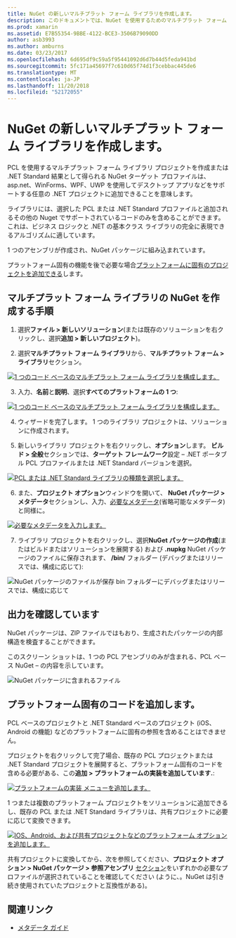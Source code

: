 ```yaml
---
title: NuGet の新しいマルチプラット フォーム ライブラリを作成します。
description: このドキュメントでは、NuGet を使用するためのマルチプラット フォーム ライブラリを作成する方法について説明します。 この手法は、ビジネス ロジックと、.NET 基本クラス ライブラリ全体で表すことができますし、プラットフォーム固有のコードを使用せずにすべてのターゲット プラットフォームで実行するためのアルゴリズムに適しています。
ms.prod: xamarin
ms.assetid: E7B55354-9BBE-4122-BCE3-3506B79090DD
author: asb3993
ms.author: amburns
ms.date: 03/23/2017
ms.openlocfilehash: 6d695df9c59a5f95441092d6d7b44d5feda941bd
ms.sourcegitcommit: 5fc171a45697f7c610d65f74d1f3cebbac445de6
ms.translationtype: MT
ms.contentlocale: ja-JP
ms.lasthandoff: 11/20/2018
ms.locfileid: "52172055"
---
```

# <a name="creating-a-new-multiplatform-library-for-nuget"></a>NuGet の新しいマルチプラット フォーム ライブラリを作成します。

PCL を使用するマルチプラット フォーム ライブラリ プロジェクトを作成または .NET Standard 結果として得られる NuGet ターゲット プロファイルは、asp.net、WinForms、WPF、UWP を使用してデスクトップ アプリなどをサポートする任意の .NET プロジェクトに追加できることを意味します。

ライブラリには、選択した PCL または .NET Standard プロファイルと追加されるその他の Nuget でサポートされているコードのみを含めることができます。
これは、ビジネス ロジックと .NET の基本クラス ライブラリの完全に表現できるアルゴリズムに適しています。

1 つのアセンブリが作成され、NuGet パッケージに組み込まれています。

プラットフォーム固有の機能を後で必要な場合[プラットフォームに固有のプロジェクトを追加できる](#add-platforms)します。

## <a name="steps-to-create-a-multiplatform-library-nuget"></a>マルチプラット フォーム ライブラリの NuGet を作成する手順

1. 選択**ファイル > 新しいソリューション**(または既存のソリューションを右クリックし、選択**追加 > 新しいプロジェクト**)。

2. 選択**マルチプラット フォーム ライブラリ**から、**マルチプラット フォーム > ライブラリ**セクション。

  [![](single-codebase-images/mulitplatform-library-sml.png "1 つのコード ベースのマルチプラット フォーム ライブラリを構成します。")](single-codebase-images/mulitplatform-library.png#lightbox)

3. 入力、**名前**と**説明**、選択**すべてのプラットフォームの 1 つ**:

  [![](single-codebase-images/single-configure-sml.png "1 つのコード ベースのマルチプラット フォーム ライブラリを構成します。")](single-codebase-images/single-configure.png#lightbox)

4. ウィザードを完了します。 1 つのライブラリ プロジェクトは、ソリューションに作成されます。

5. 新しいライブラリ プロジェクトを右クリックし、**オプション**します。 **ビルド > 全般**セクションでは、**ターゲット フレームワーク**設定 – .NET ポータブル PCL プロファイルまたは .NET Standard バージョンを選択。

  [![](single-codebase-images/single-choose-type-sml.png "PCL または .NET Standard ライブラリの種類を選択します。")](single-codebase-images/single-choose-type.png#lightbox)

6. また、**プロジェクト オプション**ウィンドウを開いて、 **NuGet パッケージ > メタデータ**セクションし、入力、[必要なメタデータ](~/cross-platform/app-fundamentals/nuget-multiplatform-libraries/metadata.md)(省略可能なメタデータ) と同様に。

  [![](single-codebase-images/single-metadata-sml.png "必要なメタデータを入力します。")](single-codebase-images/single-metadata.png#lightbox)

7. ライブラリ プロジェクトを右クリックし、選択**NuGet パッケージの作成**(またはビルドまたはソリューションを展開する) および **.nupkg** NuGet パッケージのファイルに保存されます、 **/bin/** フォルダー (デバッグまたはリリースでは、構成に応じて):

  ![](single-codebase-images/create-nuget-package.png "NuGet パッケージのファイルが保存 bin フォルダーにデバッグまたはリリースでは、構成に応じて")


## <a name="verifying-the-output"></a>出力を確認しています

NuGet パッケージは、ZIP ファイルではもおり、生成されたパッケージの内部構造を検査することができます。

このスクリーン ショットは、1 つの PCL アセンブリのみが含まれる、PCL ベース NuGet – の内容を示しています。

![](single-codebase-images/nuget-output.png "NuGet パッケージに含まれるファイル")

<a name="add-platforms" />

## <a name="adding-platform-specific-code"></a>プラットフォーム固有のコードを追加します。

PCL ベースのプロジェクトと .NET Standard ベースのプロジェクト (iOS、Android の機能) などのプラットフォームに固有の参照を含めることはできません。

プロジェクトを右クリックして完了場合、既存の PCL プロジェクトまたは .NET Standard プロジェクトを展開すると、プラットフォーム固有のコードを含める必要がある、この**追加 > プラットフォームの実装を追加しています.**:

[![](single-codebase-images/add-later-sml.png "プラットフォームの実装 メニューを追加します。")](single-codebase-images/add-later.png#lightbox)

1 つまたは複数のプラットフォーム プロジェクトをソリューションに追加できるし、既存の PCL または .NET Standard ライブラリは、共有プロジェクトに必要に応じて変換できます。

[![](single-codebase-images/add-later-platforms-sml.png "IOS、Android、および共有プロジェクトなどのプラットフォーム オプションを追加します。")](single-codebase-images/add-later-platforms-sml.png#lightbox)

共有プロジェクトに変換してから、次を参照してください、**プロジェクト オプション > NuGet パッケージ > 参照アセンブリ**
[セクション](~/cross-platform/app-fundamentals/nuget-multiplatform-libraries/platform-specific.md)をいずれかの必要なプロファイルが選択されていることを確認してください (ように、。NuGet は引き続き使用されていたプロジェクトと互換性がある)。


## <a name="related-links"></a>関連リンク

- [メタデータ ガイド](~/cross-platform/app-fundamentals/nuget-multiplatform-libraries/metadata.md)
